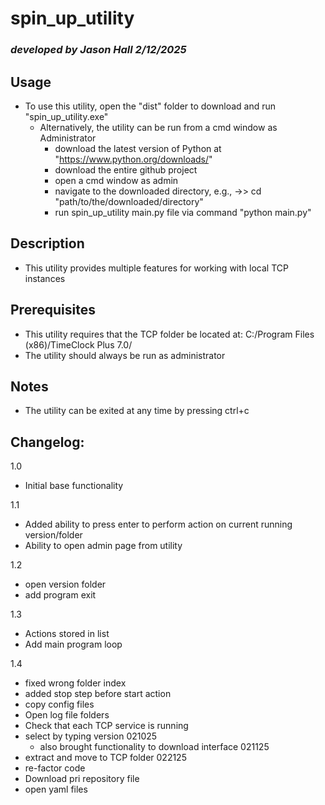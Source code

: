 # spin_up_utility  
### *developed by Jason Hall 2/12/2025*

## Usage
* To use this utility, open the "dist" folder to download and run "spin_up_utility.exe"  
  - Alternatively, the utility can be run from a cmd window as Administrator
    - download the latest version of Python at "https://www.python.org/downloads/"  
    - download the entire github project  
    - open a cmd window as admin  
    - navigate to the downloaded directory, e.g., ->> cd "path/to/the/downloaded/directory"  
    - run spin_up_utility main.py file via command "python main.py"
   
## Description
- This utility provides multiple features for working with local TCP instances
 
## Prerequisites
- This utility requires that the TCP folder be located at: C:/Program Files (x86)/TimeClock Plus 7.0/  
- The utility should always be run as administrator

## Notes
- The utility can be exited at any time by pressing ctrl+c  

## Changelog:  
1.0  
* Initial base functionality  

1.1  
* Added ability to press enter to perform action on current running version/folder  
* Ability to open admin page from utility  

1.2  
* open version folder  
* add program exit  

1.3  
* Actions stored in list  
* Add main program loop  

1.4  
* fixed wrong folder index  
* added stop step before start action   
* copy config files  
* Open log file folders  
* Check that each TCP service is running  
* select by typing version 021025  
  - also brought functionality to download interface 021125  
* extract and move to TCP folder 022125  
* re-factor code  
* Download pri repository file  
* open yaml files  

